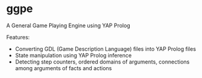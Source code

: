 ggpe
====

A General Game Playing Engine using YAP Prolog

Features:
- Converting GDL (Game Description Language) files into YAP Prolog files
- State manipulation using YAP Prolog inference
- Detecting step counters, ordered domains of arguments, connections among arguments of facts and actions
